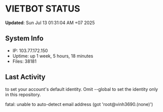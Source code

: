 # VIETBOT STATUS
**Updated**: Sun Jul 13 01:31:04 AM +07 2025

## System Info
- IP: 103.77.172.150
- Uptime: up 1 week, 5 hours, 18 minutes
- Files: 38181

## Last Activity

to set your account's default identity.
Omit --global to set the identity only in this repository.

fatal: unable to auto-detect email address (got 'root@vinh3690.(none)')

